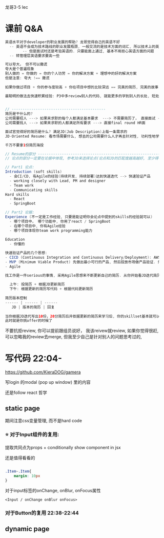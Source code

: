 龙哥3-5 lec





# 课前 Q&A

```java
英语水平对于developer的职业发展的帮助? 龙哥觉得自己的英语不好
  -- 英语不会成为技术路线的职业发展瓶颈, 一般交流的是技术方面的词汇, 所以技术上的英语不能有问题 
  		-- 但是面试时还是考验英语的. 只要能面上通过, 基本不用担心英语方面的问题
  -- 转管理层英语要求要高一些

可以夸大， 但不可以撒谎
夸大是个普遍现象
别人做的 = 你做的 = 你的个人功劳 = 你的解决方案 + 理想中的好的解决方案
但是注意: 夸大 !== 撒谎
    
如果你做过项目 + 你的参与度较高 + 你在项目中想的比较深远 == 完美的简历, 完美的故事

最聪明的做法去快速积累经验: P3中多review别人的代码, 就能更多的学到别人的长处, 短处, 搜集更多素材, 把别人的故事拿来构建自己的故事 (也不算完全编造啊)
  
```



```java
// -------------------------------------------
简历是干什么的?
公司需要招人 ---> 如果来求职的每个人都满足基本要求  ---> 不需要简历了， 直接面试 ---> 技术面 ---> HR面
公司需要找人 ---> 如果来求职的人都满足所有要求 ---> 直接final round HR面

面试官觉得好的简历是什么? 满足JD(Job Description)上每一条需求的
JD-Oriented Resume: 看市场需要什么, 想去的公司需要什么人才再去针对性, 功利性地学习

千万不要拿1份简历海投

// Resume的部分 ---------------------------------------------------------------------------------
// 论点的部分一定要在论据中体现, 参考JD来选择论点(论点和JD的匹配度越高越好, 至少得有60%吧. 这也意味着我们需要根据市场来自发主动地去学习popular的技术栈, 才能提升你的match度. JD-oriented learning . 能帮你找到工作的技能才值得学习, 学习到值得学习的技能就体现到CV上), 单有论点是没用的

// Part1 论点:
Introduction (soft skills)
  - 会CI/CD, 有Agile的经验(持续开发, 持续部署)达到快速迭代 --> 快速验证产品
  - working closely with Lead, PM and designer
  - Team work
  - Communicating skills
Hard skills
  - React
  - SpringBoot

// Part2 论据:
Experience (不一定是工作经验, 只要是能证明你会论点中提到的skills的经验就可以)
  - 哪个项目中， 哪个功能中, 你用了react / SpringBoot
  - 在哪个项目中, 你有Agile经验
  - 哪个项目体现你team work programming能力
  
Education
  - 你懂的
```



```java
快速验证产品的几个思想:
- CICD (Continuous Integration and Continuous Delivery/Deployment): AWS Devops -> UAT(User Acceptance Testing), Production environment
- MVP (Minimum Viable Product) 先做出最小可行的产品, 然后投放市场做产品验证. 然后根据市场反馈调整后续的产品开发
- Agile
```

```java
找工作是一件serious的事情, 采用Agile思想来不断更新自己的简历. 从你开始看JD迭代简历和选择性学习开始就算开始找工作了
  
  上午: 投简历 + 根据JD更新简历
  下午: 根据更新的简历写代码 + 根据代码更新简历
  
简历版本控制
------ | ------ | ------
   JD | 版本的简历 | 回复
    
当你根据JD迭代写出10份，20分简历后并依据更新的简历来学习后, 你的skillset基本就可以应对绝大部分公司的要求了
此时就是你挑offer的时候了
```



不要抗拒review, 你可以提前跟组员说好， 我该reivew就review, 如果你觉得很赶, 可以忽略我的review去merge, 但我至少自己是针对别人的问题思考过的, 

# 写代码 22:04-

https://github.com/KieraDOG/gamera

写login 的modal (pop up window) 里的内容

还是follow react 哲学



##  static page 

期间注意css变量管理, 而不是hard code

### :star: 对于Input组件的复用:

提取共同点为props + conditionally show component in jsx

还是值得看看的



```css

.Item~.Item{
	margin: 10px  
}
```





对于input标签的onChange, onBlur, onFocus属性

```react
<Input / onChange onBlur onFocus>
```



### 对于Button的复用 22:38-22:44



## dynamic page











